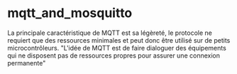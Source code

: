 # mqtt_and_mosquitto


La principale caractéristique de MQTT est sa légèreté, le protocole ne requiert que des 
ressources minimales et peut donc être utilisé sur de petits microcontrôleurs. 
"L'idée de MQTT est de faire dialoguer des équipements qui ne disposent pas de 
ressources propres pour assurer une connexion permanente"

